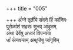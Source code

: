 +++
title = "005"

+++
अ꣡ग्ने तृती꣡ये स꣡वने हि꣡ का꣡निषः  
पुरोळा꣡शं सहसः सूनव् आ꣡हुतम्  
अ꣡था देवे꣡षु अध्वरं꣡ विपन्य꣡या  
धा꣡ र꣡त्नवन्तम् अम्ŕ̥तेषु जा꣡गृविम्  
